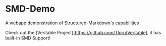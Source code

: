 # SMD-Demo
A webapp demonstration of Structured-Markdown's capabilities

Check out the [Veritable Project][https://github.com/Tloru/Veritable], it has built-in SMD Support!
